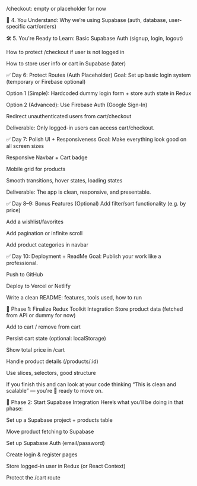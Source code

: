 <!-- ✅ Day 1: Setup + Design
Goal: Pick the UI and set up your React project with Tailwind.

Choose a design from Tailwind UI, Tailwind-Kit, or Dribbble (limit to 30–60 mins).

Initialize project (Vite + React + Tailwind + Redux Toolkit)

Setup file structure and routes (React Router)

Deliverable: Project initialized with working homepage and navigation structure. -->
<!--
✅ Day 2: Product Listing Page
Goal: Create the product list page with static or dummy data.

Build ProductCard component

Map over 4–6 dummy products and render them

Style with Tailwind (hover effects, grid layout, etc.)

Deliverable: Homepage shows grid of clothes/products.  -->

<!-- ✅ Day 3: Product Details Page + Routing
Goal: View product details on a new route.

Use useParams() from React Router to fetch product ID

Show more details (price, description, image, etc.)

"Add to Cart" button

Deliverable: Clicking on a product shows a detailed view. -->

<!-- ✅ Day 4: Cart Page + Redux Setup
Goal: Build a working cart with Redux Toolkit

Create cartSlice.js (add/remove logic) ✅✅

Add to Cart from Product Details ✅✅

Create Cart Page — show products in cart ✅✅

Deliverable: Items are added and displayed in cart via Redux state. -->

<!-- ✅ Day 5: Local Storage + Quantity
Goal: Make the cart state persist + add quantity controls.

Use localStorage to persist cart state

Add "Increase/Decrease quantity" buttons

Show total price calculation

Deliverable: Cart behaves like a real cart.

مرحلة انتقالية -->

<!--  -->

/checkout: empty or placeholder for now

🧠 4. You Understand:
Why we’re using Supabase (auth, database, user-specific cart/orders)

🛠️ 5. You're Ready to Learn:
Basic Supabase Auth (signup, login, logout)

How to protect /checkout if user is not logged in

How to store user info or cart in Supabase (later)

<!--  -->

✅ Day 6: Protect Routes (Auth Placeholder)
Goal: Set up basic login system (temporary or Firebase optional)

Option 1 (Simple): Hardcoded dummy login form + store auth state in Redux

Option 2 (Advanced): Use Firebase Auth (Google Sign-In)

Redirect unauthenticated users from cart/checkout

Deliverable: Only logged-in users can access cart/checkout.

✅ Day 7: Polish UI + Responsiveness
Goal: Make everything look good on all screen sizes

Responsive Navbar + Cart badge

Mobile grid for products

Smooth transitions, hover states, loading states

Deliverable: The app is clean, responsive, and presentable.

✅ Day 8–9: Bonus Features (Optional)
Add filter/sort functionality (e.g. by price)

Add a wishlist/favorites

Add pagination or infinite scroll

Add product categories in navbar

✅ Day 10: Deployment + ReadMe
Goal: Publish your work like a professional.

Push to GitHub

Deploy to Vercel or Netlify

Write a clean README: features, tools used, how to run

📌 Phase 1: Finalize Redux Toolkit Integration
Store product data (fetched from API or dummy for now)

Add to cart / remove from cart

Persist cart state (optional: localStorage)

Show total price in /cart

Handle product details (/products/:id)

Use slices, selectors, good structure

If you finish this and can look at your code thinking “This is clean and scalable” — you're 💯 ready to move on.

📌 Phase 2: Start Supabase Integration
Here’s what you’ll be doing in that phase:

Set up a Supabase project + products table

Move product fetching to Supabase

Set up Supabase Auth (email/password)

Create login & register pages

Store logged-in user in Redux (or React Context)

Protect the /cart route

<!-- todo: fix the area of selection on each product card. i can select it by clicking outside the card -->
<!-- todo:  refactor local storage for saving state to use redux-persist -->
